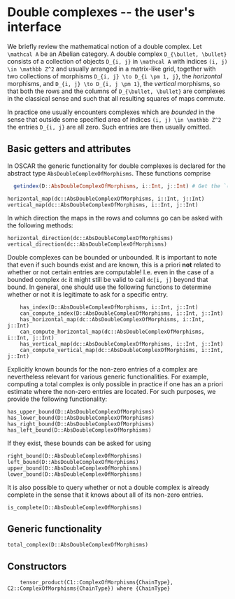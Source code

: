 # Double complexes -- the user's interface
We briefly review the mathematical notion of a double complex. 
Let ``\mathcal A`` be an Abelian category. A double complex 
``D_{\bullet, \bullet}`` consists of a collection of objects ``D_{i, j}`` in 
``\mathcal A`` with indices ``(i, j) \in \mathbb Z^2`` and usually arranged 
in a matrix-like grid, together with two collections 
of morphisms ``D_{i, j} \to D_{i \pm 1, j}``, the *horizontal* morphisms, and 
``D_{i, j} \to D_{i, j \pm 1}``, the *vertical* morphisms, so that both 
the rows and the columns of ``D_{\bullet, \bullet}`` are complexes in the 
classical sense and such that all resulting squares of maps commute.

In practice one usually encounters complexes which are *bounded* in the sense 
that outside some specified area of indices ``(i, j) \in \mathbb Z^2`` the entries 
``D_{i, j}`` are all zero. Such entries are then usually omitted. 

## Basic getters and attributes
In OSCAR the generic functionality for double complexes is declared for the 
abstract type `AbsDoubleComplexOfMorphisms`. These functions comprise
```julia
  getindex(D::AbsDoubleComplexOfMorphisms, i::Int, j::Int) # Get the `(i,j)`-th entry of `D`
```
```@docs
horizontal_map(dc::AbsDoubleComplexOfMorphisms, i::Int, j::Int)
vertical_map(dc::AbsDoubleComplexOfMorphisms, i::Int, j::Int)
```
In which direction the maps in the rows and columns go can be asked with the following methods:
```@docs
horizontal_direction(dc::AbsDoubleComplexOfMorphisms)
vertical_direction(dc::AbsDoubleComplexOfMorphisms)
```
Double complexes can be bounded or unbounded. It is important to note that even if such 
bounds exist and are known, this is a priori **not** related to whether or not 
certain entries are computable! I.e. even in the case of a bounded complex `dc` 
it might still be valid to call `dc[i, j]` beyond that bound. In general, one should 
use the following functions to determine whether or not it is legitimate to ask for a 
specific entry.
```@docs 
    has_index(D::AbsDoubleComplexOfMorphisms, i::Int, j::Int)
    can_compute_index(D::AbsDoubleComplexOfMorphisms, i::Int, j::Int)
    has_horizontal_map(dc::AbsDoubleComplexOfMorphisms, i::Int, j::Int)
    can_compute_horizontal_map(dc::AbsDoubleComplexOfMorphisms, i::Int, j::Int)
    has_vertical_map(dc::AbsDoubleComplexOfMorphisms, i::Int, j::Int)
    can_compute_vertical_map(dc::AbsDoubleComplexOfMorphisms, i::Int, j::Int)
```
Explicitly known bounds for the non-zero entries of a complex are nevertheless relevant for 
various generic functionalities. 
For example, computing a total complex is only possible in practice if one has an a priori estimate 
where the non-zero entries are located. For such purposes, we provide the following functionality:
```@docs
has_upper_bound(D::AbsDoubleComplexOfMorphisms)
has_lower_bound(D::AbsDoubleComplexOfMorphisms)
has_right_bound(D::AbsDoubleComplexOfMorphisms)
has_left_bound(D::AbsDoubleComplexOfMorphisms)
```
If they exist, these bounds can be asked for using 
```@docs
right_bound(D::AbsDoubleComplexOfMorphisms)
left_bound(D::AbsDoubleComplexOfMorphisms)
upper_bound(D::AbsDoubleComplexOfMorphisms)
lower_bound(D::AbsDoubleComplexOfMorphisms)
```
It is also possible to query whether or not a double complex 
is already complete in the sense that it knows about all of its 
non-zero entries.
```@docs
is_complete(D::AbsDoubleComplexOfMorphisms)
```

## Generic functionality
```@docs
total_complex(D::AbsDoubleComplexOfMorphisms)
```

## Constructors
```@docs 
    tensor_product(C1::ComplexOfMorphisms{ChainType}, C2::ComplexOfMorphisms{ChainType}) where {ChainType}
```

